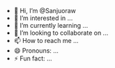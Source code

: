 - 👋 Hi, I’m @Sanjuoraw
- 👀 I’m interested in ...
- 🌱 I’m currently learning ...
- 💞️ I’m looking to collaborate on ...
- 📫 How to reach me ...
- 😄 Pronouns: ...
- ⚡ Fun fact: ...

<!---
Sanjuoraw/Sanjuoraw is a ✨ special ✨ repository because its `README.md` (this file) appears on your GitHub profile.
You can click the Preview link to take a look at your changes.
--->

